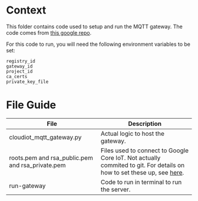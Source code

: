 # Context
This folder contains code used to setup and run the MQTT gateway. The code comes from [this google repo](https://github.com/GoogleCloudPlatform/community/blob/master/tutorials/cloud-iot-gateways-rpi/cloudiot_mqtt_gateway.py).

For this code to run, you will need the following environment variables to be set:

```
registry_id
gateway_id
project_id
ca_certs
private_key_file
```

# File Guide
| File | Description |
|------|-------------|
| cloudiot_mqtt_gateway.py | Actual logic to host the gateway. |
| roots.pem and rsa_public.pem and rsa_private.pem | Files used to connect to Google Core IoT. Not actually commited to git.  For details on how to set these up, see [here](https://cloud.google.com/community/tutorials/cloud-iot-gateways-rpi). |
| run-gateway | Code to run in terminal to run the server. |
